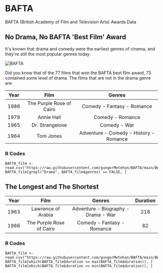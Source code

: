 # BAFTA
BAFTA (British Academy of Film and Television Arts) Awards Data

## No Drama, No BAFTA 'Best Film' Award
It's known that drama and comedy were the earliest genres of cinema, and they're still the most popular genres today.

![BAFTA](https://github.com/user-attachments/assets/5aac64f8-5156-4b72-81ba-77c6e4d59116)

Did you know that of the 77 films that won the BAFTA best film award, 73 contained some level of drama. The films that are not in the drama genre are:

| Year |           Film           |                 Genres                 |
|:----:|:------------------------:|:--------------------------------------:|
| 1986 | The Purple Rose of Cairo |       Comedy - Fantasy - Romance       |
| 1978 |        Annie Hall        |            Comedy - Romance            |
| 1965 |      Dr. Strangelove     |              Comedy - War              |
| 1964 |         Tom Jones        | Adventure - Comedy - History - Romance |

### R Codes
```
BAFTA_film <- read.csv("https://raw.githubusercontent.com/gungorMetehan/BAFTA/main/BAFTA_film.csv")
BAFTA_film[grepl("Drama", BAFTA_film$genres) == FALSE, ]
```
## The Longest and The Shortest

| Year |           Film           |                Genres               | Duration |
|:----:|:------------------------:|:-----------------------------------:|:--------:|
| 1963 |    Lawrence of Arabia    | Adventure - Biography - Drama - War |    218   |
| 1986 | The Purple Rose of Cairo |      Comedy - Fantasy - Romance     |    82    |

### R Codes
```
BAFTA_film <- read.csv("https://raw.githubusercontent.com/gungorMetehan/BAFTA/main/BAFTA_film.csv")
BAFTA_film[which(BAFTA_film$duration == max(BAFTA_film$duration)), ]
BAFTA_film[which(BAFTA_film$duration == min(BAFTA_film$duration)), ]
```
